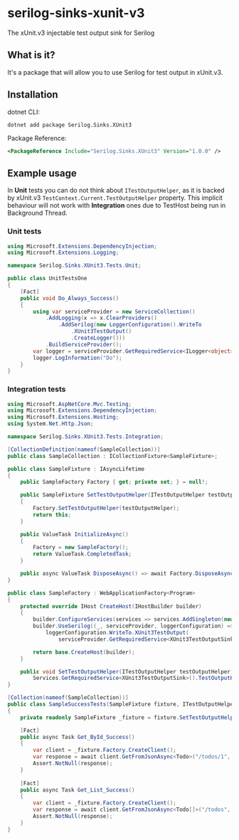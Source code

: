 # serilog-sinks-xunit-v3
The xUnit.v3 injectable test output sink for Serilog

## What is it?
It's a package that will allow you to use Serilog for test output in xUnit.v3.

## Installation
dotnet CLI:
```
dotnet add package Serilog.Sinks.XUnit3
```
Package Reference:
```xml
<PackageReference Include="Serilog.Sinks.XUnit3" Version="1.0.0" />
```

## Example usage

In **Unit** tests you can do not think about `ITestOutputHelper`, as it is backed by xUnit.v3 `TestContext.Current.TestOutputHelper` property. This implicit behaviour will not work with **Integration** ones due to TestHost being run in Background Thread.

### Unit tests

```csharp
using Microsoft.Extensions.DependencyInjection;
using Microsoft.Extensions.Logging;

namespace Serilog.Sinks.XUnit3.Tests.Unit;

public class UnitTestsOne
{
    [Fact]
    public void Do_Always_Success()
    {
        using var serviceProvider = new ServiceCollection()
            .AddLogging(x => x.ClearProviders()
                .AddSerilog(new LoggerConfiguration().WriteTo
                    .XUnit3TestOutput()
                    .CreateLogger()))
            .BuildServiceProvider();
        var logger = serviceProvider.GetRequiredService<ILogger<object>>();
        logger.LogInformation("Do");
    }
}
```

### Integration tests

```csharp
using Microsoft.AspNetCore.Mvc.Testing;
using Microsoft.Extensions.DependencyInjection;
using Microsoft.Extensions.Hosting;
using System.Net.Http.Json;

namespace Serilog.Sinks.XUnit3.Tests.Integration;

[CollectionDefinition(nameof(SampleCollection))]
public class SampleCollection : ICollectionFixture<SampleFixture>;

public class SampleFixture : IAsyncLifetime
{
    public SampleFactory Factory { get; private set; } = null!;

    public SampleFixture SetTestOutputHelper(ITestOutputHelper testOutputHelper)
    {
        Factory.SetTestOutputHelper(testOutputHelper);
        return this;
    }

    public ValueTask InitializeAsync()
    {
        Factory = new SampleFactory();
        return ValueTask.CompletedTask;
    }

    public async ValueTask DisposeAsync() => await Factory.DisposeAsync();
}

public class SampleFactory : WebApplicationFactory<Program>
{
    protected override IHost CreateHost(IHostBuilder builder)
    {
        builder.ConfigureServices(services => services.AddSingleton(new XUnit3TestOutputSink()));
        builder.UseSerilog((_, serviceProvider, loggerConfiguration) =>
            loggerConfiguration.WriteTo.XUnit3TestOutput(
                serviceProvider.GetRequiredService<XUnit3TestOutputSink>()));

        return base.CreateHost(builder);
    }

    public void SetTestOutputHelper(ITestOutputHelper testOutputHelper) =>
        Services.GetRequiredService<XUnit3TestOutputSink>().TestOutputHelper = testOutputHelper;
}

[Collection(nameof(SampleCollection))]
public class SampleSuccessTests(SampleFixture fixture, ITestOutputHelper testOutputHelper)
{
    private readonly SampleFixture _fixture = fixture.SetTestOutputHelper(testOutputHelper);

    [Fact]
    public async Task Get_ById_Success()
    {
        var client = _fixture.Factory.CreateClient();
        var response = await client.GetFromJsonAsync<Todo>("/todos/1", CancellationToken.None);
        Assert.NotNull(response);
    }
    
    [Fact]
    public async Task Get_List_Success()
    {
        var client = _fixture.Factory.CreateClient();
        var response = await client.GetFromJsonAsync<Todo[]>("/todos", CancellationToken.None);
        Assert.NotNull(response);
    }
}
```
